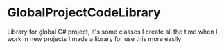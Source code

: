 # GlobalProjectCodeLibrary
Library for global C# project, it's some classes I create all the time when I work in new projects I made a library for use this more easily
